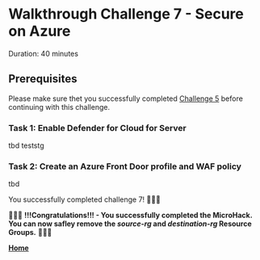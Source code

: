 # Walkthrough Challenge 7 - Secure on Azure

Duration: 40 minutes

## Prerequisites

Please make sure thet you successfully completed [Challenge 5](../challenge-5/solution.md) before continuing with this challenge.

### **Task 1: Enable Defender for Cloud for Server**

tbd teststg

### **Task 2: Create an Azure Front Door profile and WAF policy**

tbd


You successfully completed challenge 7! 🚀🚀🚀

🚀🚀🚀 **!!!Congratulations!!! - You successfully completed the MicroHack. You can now safley remove the *source-rg* and *destination-rg* Resource Groups.** 🚀🚀🚀

 **[Home](../../Readme.md)** 